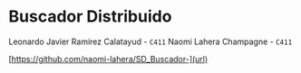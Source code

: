 # Buscador Distribuido
Leonardo Javier Ramirez Calatayud - `C411`
Naomi Lahera Champagne - `C411`

[https://github.com/naomi-lahera/SD_Buscador-](url)
